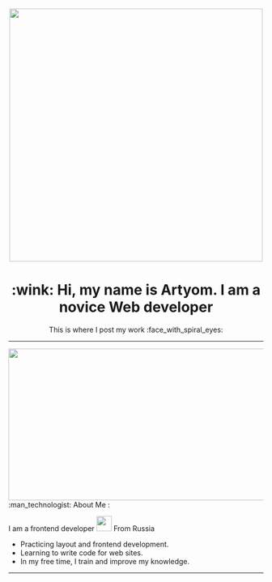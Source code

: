 ###
<div id="header" align="center">
  <img src="https://media4.giphy.com/media/11c7UUfN4eoHF6/giphy.gif" width="500"/>
</div>
<div id="text" align="center">
  <h1> :wink: Hi, my name is Artyom. I am a novice Web developer </h1>
  <p> This is where I post my work :face_with_spiral_eyes: </p>
</div>

---

 <div align="center">
  <img src="https://media4.giphy.com/media/bGgsc5mWoryfgKBx1u/giphy.gif" width="600" height="300"/>
</div>
:man_technologist: About Me :

I am a frontend developer <img src="https://media.giphy.com/media/WUlplcMpOCEmTGBtBW/giphy.gif" width="30"> From Russia

- Practicing layout and frontend development.
- Learning to write code for web sites.
- In my free time, I train and improve my knowledge.

---





